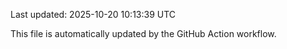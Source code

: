 Last updated: 2025-10-20 10:13:39 UTC

This file is automatically updated by the GitHub Action workflow.
